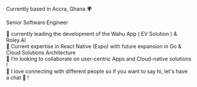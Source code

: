 Currently based in Accra, Ghana 🌍  

Senior Software Engineer 

🔭 currently leading the development of the Wahu App ( EV Solution ) & Roley.AI <br/>
🌱 Current expertise in React Native (Expo) with future expansion in Go & Cloud Solutions Architecture<br/>
👯 I’m looking to collaborate on user-centric Apps and Cloud-native solutions !<br/>
💬 I love connecting with different people so if you want to say hi, let's have a chat 🧠 !<br/>
 
